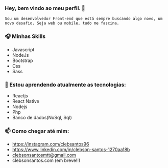 ### Hey, bem vindo ao meu perfil.  👋

```
Sou um desenvolvedor Front-end que está sempre buscando algo novo, um novo desafio. Seja web ou mobile, tudo me fascina. 

```
### 🎧 Minhas Skills
- Javascript
- NodeJs
- Bootstrap 
- Css 
- Sass 
<!-- ### 🎬 Estou trabalhando atualmente como Auxliar admministrativo Junior --> 
###  💾 Estou aprendendo atualmente as tecnologias:
- Reactjs
- React Native
- Nodejs
- Php
- Banco de dados(NoSql, Sql)

### 📫 Como chegar até mim:
- https://instagram.com/clebsantos96
- https://www.linkedin.com/in/clebson-santos-1270aa18b
- clebsonsantosmtt@gmail.com
- clebsonsantos.com (em breve!!)





